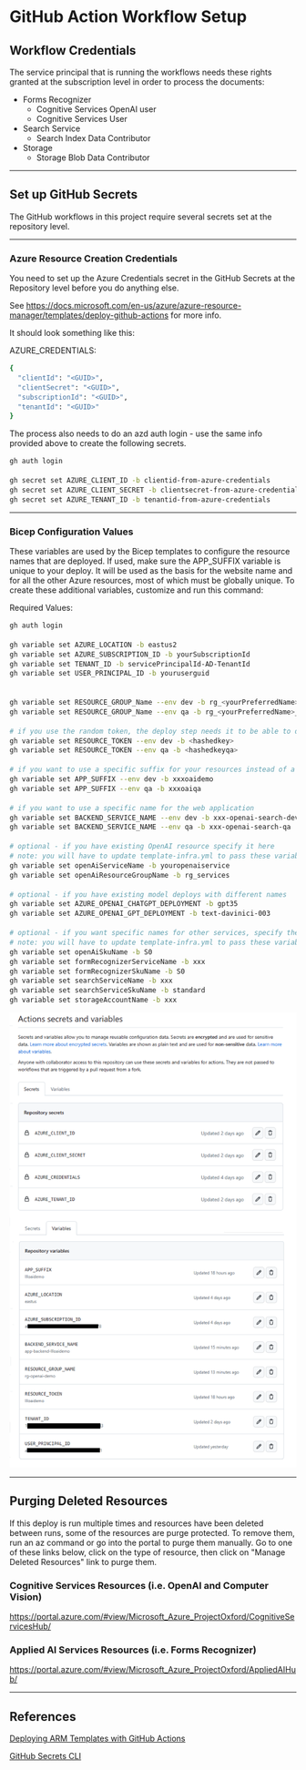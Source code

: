 # GitHub Action Workflow Setup

## Workflow Credentials

The service principal that is running the workflows needs these rights granted at the subscription level in order to process the documents:

- Forms Recognizer
  - Cognitive Services OpenAI user
  - Cognitive Services User
- Search Service
  - Search Index Data Contributor
- Storage
  - Storage Blob Data Contributor

---

## Set up GitHub Secrets

The GitHub workflows in this project require several secrets set at the repository level.

---

### Azure Resource Creation Credentials

You need to set up the Azure Credentials secret in the GitHub Secrets at the Repository level before you do anything else.

See https://docs.microsoft.com/en-us/azure/azure-resource-manager/templates/deploy-github-actions for more info.

It should look something like this:

AZURE_CREDENTIALS:

``` bash
{
  "clientId": "<GUID>", 
  "clientSecret": "<GUID>", 
  "subscriptionId": "<GUID>", 
  "tenantId": "<GUID>"
}
```

The process also needs to do an azd auth login - use the same info provided above to create the following secrets.

``` bash
gh auth login

gh secret set AZURE_CLIENT_ID -b clientid-from-azure-credentials
gh secret set AZURE_CLIENT_SECRET -b clientsecret-from-azure-credentials
gh secret set AZURE_TENANT_ID -b tenantid-from-azure-credentials
```

---

### Bicep Configuration Values

These variables are used by the Bicep templates to configure the resource names that are deployed.  If used, make sure the APP_SUFFIX variable is unique to your deploy. It will be used as the basis for the website name and for all the other Azure resources, most of which must be globally unique.
To create these additional variables, customize and run this command:

Required Values:

``` bash
gh auth login

gh variable set AZURE_LOCATION -b eastus2
gh variable set AZURE_SUBSCRIPTION_ID -b yourSubscriptionId
gh variable set TENANT_ID -b servicePrincipalId-AD-TenantId
gh variable set USER_PRINCIPAL_ID -b youruserguid


gh variable set RESOURCE_GROUP_Name --env dev -b rg_<yourPreferredName>_dev
gh variable set RESOURCE_GROUP_Name --env qa -b rg_<yourPreferredName>_qa

# if you use the random token, the deploy step needs it to be able to deploy to the proper resource
gh variable set RESOURCE_TOKEN --env dev -b <hashedkey>
gh variable set RESOURCE_TOKEN --env qa -b <hashedkeyqa>

# if you want to use a specific suffix for your resources instead of a random token, specify this value
gh variable set APP_SUFFIX --env dev -b xxxoaidemo
gh variable set APP_SUFFIX --env qa -b xxxoaiqa

# if you want to use a specific name for the web application
gh variable set BACKEND_SERVICE_NAME --env dev -b xxx-openai-search-dev
gh variable set BACKEND_SERVICE_NAME --env qa -b xxx-openai-search-qa

# optional - if you have existing OpenAI resource specify it here
# note: you will have to update template-infra.yml to pass these variables in to main.bicep
gh variable set openAiServiceName -b youropenaiservice
gh variable set openAiResourceGroupName -b rg_services

# optional - if you have existing model deploys with different names
gh variable set AZURE_OPENAI_CHATGPT_DEPLOYMENT -b gpt35
gh variable set AZURE_OPENAI_GPT_DEPLOYMENT -b text-davinici-003

# optional - if you want specific names for other services, specify them here
# note: you will have to update template-infra.yml to pass these variables in to main.bicep
gh variable set openAiSkuName -b S0
gh variable set formRecognizerServiceName -b xxx
gh variable set formRecognizerSkuName -b S0
gh variable set searchServiceName -b xxx
gh variable set searchServiceSkuName -b standard
gh variable set storageAccountName -b xxx

```

![Secrets Example](./Repo_Variables.png)

---

## Purging Deleted Resources

If this deploy is run multiple times and resources have been deleted between runs, some of the resources are purge protected.  To remove them, run an az command or go into the portal to purge them manually. Go to one of these links below, click on the type of resource, then click on "Manage Deleted Resources" link to purge them.

### Cognitive Services Resources (i.e. OpenAI and Computer Vision)

https://portal.azure.com/#view/Microsoft_Azure_ProjectOxford/CognitiveServicesHub/

### Applied AI Services Resources (i.e. Forms Recognizer)

https://portal.azure.com/#view/Microsoft_Azure_ProjectOxford/AppliedAIHub/

---

## References

[Deploying ARM Templates with GitHub Actions](https://docs.microsoft.com/en-us/azure/azure-resource-manager/templates/deploy-github-actions)

[GitHub Secrets CLI](https://cli.github.com/manual/gh_secret_set)
